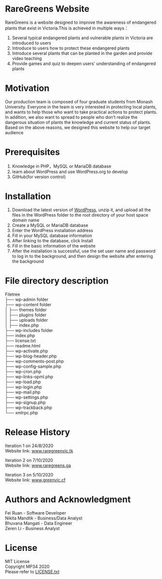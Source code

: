 # RareGreens Website  
RareGreens is a website designed to improve the awareness of endangered plants that exist in Victoria.This is achieved in multiple ways：  
1. Several typical endangered plants and vulnerable plants in Victoria are introduced to users    
2. Introduce to users how to protect these endangered plants      
3. Introduce several plants that can be planted in the garden and provide video teaching    
4. Provide games and quiz to deepen users' understanding of endangered plants    

# Motivation  
Our production team is composed of four graduate students from Monash University. Everyone in the team is very interested in protecting local plants, and wants to help those who want to take practical actions to protect plants. In addition, we also want to spread to people who don’t realize the dangerous situation of plants  the knowledge and current status of plants. Based on the above reasons, we designed this website to help our target audience      
  
# Prerequisites  
1. Knowledge in PHP，MySQL or MariaDB database    
2. learn about WordPress and use WordPress.org to develop  
3. GitHub(for version control)  
  
# Installation 
1. Download the latest version of [WordPress](https://en-au.wordpress.org), unzip it, and upload all the files in the WordPress folder to the root directory of your host space domain name  
2. Create a MySQL or MariaDB database  
3. Enter the WordPress installation address  
4. Fill in your MySQL database information  
5. After linking to the database, click Install  
6. Fill in the basic information of the website  
7. After the installation is successful, use the set user name and password to log in to the background, and then design the website after entering the background  

# File directory description  
Filetree   
├── wp-admin folder   
├── wp-content folder  
│  ├── themes folder  
│  ├── plugins folder  
│  ├── uploads folder  
│  ├── index.php  
├── wp-includes folder     
├── index.php  
├── license.txt    
├── readme.html   
├── wp-activate.php    
├── wp-blog-header.php    
├── wp-comments-post.php    
├── wp-config-sample.php    
├── wp-cron.php    
├── wp-links-opml.php     
├── wp-load.php      
├── wp-login.php      
├── wp-mail.php      
├── wp-settings.php      
├── wp-signup.php      
├── wp-trackback.php            
└── xmlrpc.php 

# Release History  
Iteration 1 on 24/8/2020    
Website link: www.raregreenvic.tk    
  
Iteration 2 on 7/10/2020    
Website link: www.raregreens.ga
  
Iteration 3 on 5/10/2020      
Website link: www.greenvic.cf    

# Authors and Acknowledgment  
Fei Ruan - Software Developer  
Nikita Mandlik - Business/Data Analyst  
Bhuvana Mangati - Data Engineer  
Zeren Li - Business Analyst  

# License  
MIT License  
Copyright MP34 2020   
Please refer to [LICENSE.txt](https://github.com/CN-Dota2/FIT5120_S2_Green-VIC-Website/blob/master/LICENSE.txt)
